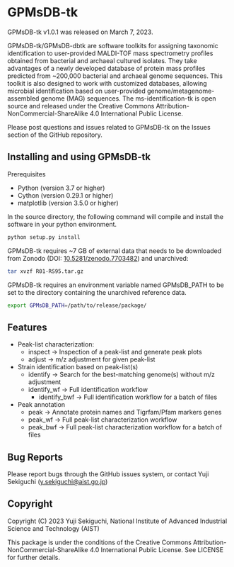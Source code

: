 # GPMsDB-tk

GPMsDB-tk v1.0.1 was released on March 7, 2023. 

GPMsDB-tk/GPMsDB-dbtk are software toolkits for assigning taxonomic identification to user-provided MALDI-TOF mass spectrometry profiles obtained from bacterial and archaeal cultured isolates. They take advantages of a newly developed database of protein mass profiles predicted from ~200,000 bacterial and archaeal genome sequences. This toolkit is also designed to work with customized databases, allowing microbial identification based on user-provided genome/metagenome-assembled genome (MAG) sequences. The ms-identification-tk is open source and released under the Creative Commons Attribution-NonCommercial-ShareAlike 4.0 International Public License. 

Please post questions and issues related to GPMsDB-tk on the Issues section of the GitHub repository.

## Installing and using GPMsDB-tk

Prerequisites
* Python (version 3.7 or higher)
* Cython (version 0.29.1 or higher)
* matplotlib (version 3.5.0 or higher)

In the source directory, the following command will compile and install the software in your python environment.
```bash
python setup.py install
```

GPMsDB-tk requires ~7 GB of external data that needs to be downloaded from Zonodo (DOI: [10.5281/zenodo.7703482](https://zenodo.org/record/7703483#.ZAbPNS_3Jf0)) and unarchived:

```bash
tar xvzf R01-RS95.tar.gz
```

GPMsDB-tk requires an environment variable named GPMsDB_PATH to be set to the directory containing the unarchived reference data.
```bash
export GPMsDB_PATH=/path/to/release/package/
```

## Features

* Peak-list characterization:
  * inspect       -> Inspection of a peak-list and generate peak plots
  * adjust        -> m/z adjustment for given peak-list
* Strain identification based on peak-list(s)
  * identify      -> Search for the best-matching genome(s) without m/z adjustment
  * identify_wf   -> Full identification workflow
	* identify_bwf   -> Full identification workflow for a batch of files
* Peak annotation
  * peak          -> Annotate protein names and Tigrfam/Pfam markers genes
  * peak_wf       -> Full peak-list characterization workflow
  * peak_bwf      -> Full peak-list characterization workflow for a batch of files
			
## Bug Reports

Please report bugs through the GitHub issues system, or contact Yuji Sekiguchi (y.sekiguchi@aist.go.jp)

## Copyright

Copyright (C) 2023 Yuji Sekiguchi, National Institute of Advanced Industrial Science and Technology (AIST)

This package is under the conditions of the Creative Commons Attribution-NonCommercial-ShareAlike 4.0 International Public License. See LICENSE for further details.
